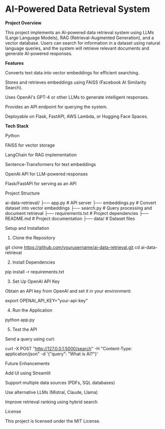 # **AI-Powered Data Retrieval System**

**Project Overview**

This project implements an AI-powered data retrieval system using LLMs (Large Language Models), RAG (Retrieval-Augmented Generation), and a vector database. Users can search for information in a dataset using natural language queries, and the system will retrieve relevant documents and generate AI-powered responses.

**Features**

Converts text data into vector embeddings for efficient searching.

Stores and retrieves embeddings using FAISS (Facebook AI Similarity Search).

Uses OpenAI's GPT-4 or other LLMs to generate intelligent responses.

Provides an API endpoint for querying the system.

Deployable on Flask, FastAPI, AWS Lambda, or Hugging Face Spaces.

**Tech Stack**

Python

FAISS for vector storage

LangChain for RAG implementation

Sentence-Transformers for text embeddings

OpenAI API for LLM-powered responses

Flask/FastAPI for serving as an API

Project Structure

ai-data-retrieval/
 ├── app.py               # API server
 ├── embeddings.py        # Convert dataset into vector embeddings
 ├── search.py            # Query processing and document retrieval
 ├── requirements.txt     # Project dependencies
 ├── README.md            # Project documentation
 ├── data/                # Dataset files

Setup and Installation

1. Clone the Repository

git clone https://github.com/yourusername/ai-data-retrieval.git
cd ai-data-retrieval

2. Install Dependencies

pip install -r requirements.txt

3. Set Up OpenAI API Key

Obtain an API key from OpenAI and set it in your environment:

export OPENAI_API_KEY="your-api-key"

4. Run the Application

python app.py

5. Test the API

Send a query using curl:

curl -X POST "http://127.0.0.1:5000/search" -H "Content-Type: application/json" -d '{"query": "What is AI?"}'

Future Enhancements

Add UI using Streamlit

Support multiple data sources (PDFs, SQL databases)

Use alternative LLMs (Mistral, Claude, Llama)

Improve retrieval ranking using hybrid search

License

This project is licensed under the MIT License.